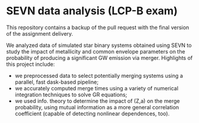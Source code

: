 # SEVN data analysis (LCP-B exam)
 
This repository contains a backup of the pull request with the final version of the assignment delivery.

We analyzed data of simulated star binary systems obtained using SEVN to study the impact of metallicity and common envelope parameters on the probability of producing a significant GW emission via merger. 
Highlights of this project include:
- we preprocessed data to select potentially merging systems using a parallel, fast dask-based pipeline;
- we accurately computed merge times using a variety of numerical integration techniques to solve GR equations;
- we used info. theory to determine the impact of (Z,a) on the merge probability, using mutual information as a more general correlation coefficient (capable of detecting nonlinear dependences, too).
